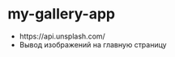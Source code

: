 # my-gallery-app
<ul>
<li>https://api.unsplash.com/</li>
<li>Вывод изображений на главную страницу</li>
</ul>
